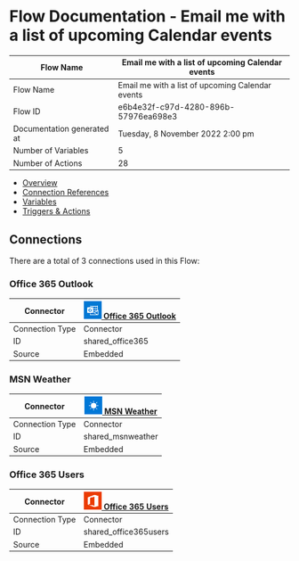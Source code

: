 ﻿# Flow Documentation \- Email me with a list of upcoming Calendar events

| Flow Name                  | Email me with a list of upcoming Calendar events |
| -------------------------- | ------------------------------------------------ |
| Flow Name                  | Email me with a list of upcoming Calendar events |
| Flow ID                    | e6b4e32f\-c97d\-4280\-896b\-57976ea698e3         |
| Documentation generated at | Tuesday, 8 November 2022 2:00 pm                 |
| Number of Variables        | 5                                                |
| Number of Actions          | 28                                               |

- [Overview](index-Email-me-with-a-list-of-upcoming-Calendar-events(e6b4e32f-c97d-4280-896b-57976ea698e3).md)
- [Connection References](connections-Email-me-with-a-list-of-upcoming-Calendar-events(e6b4e32f-c97d-4280-896b-57976ea698e3).md)
- [Variables](variables-Email-me-with-a-list-of-upcoming-Calendar-events(e6b4e32f-c97d-4280-896b-57976ea698e3).md)
- [Triggers & Actions](triggersactions-Email-me-with-a-list-of-upcoming-Calendar-events(e6b4e32f-c97d-4280-896b-57976ea698e3).md)

## Connections

There are a total of 3 connections used in this Flow:

### Office 365 Outlook

| Connector       | [![office365](office36532.png) Office 365 Outlook](https://docs.microsoft.com/connectors/office365) |
| --------------- | --------------------------------------------------------------------------------------------------- |
| Connection Type | Connector                                                                                           |
| ID              | shared\_office365                                                                                   |
| Source          | Embedded                                                                                            |

### MSN Weather

| Connector       | [![msnweather](msnweather32.png) MSN Weather](https://docs.microsoft.com/connectors/msnweather) |
| --------------- | ----------------------------------------------------------------------------------------------- |
| Connection Type | Connector                                                                                       |
| ID              | shared\_msnweather                                                                              |
| Source          | Embedded                                                                                        |

### Office 365 Users

| Connector       | [![office365users](office365users32.png) Office 365 Users](https://docs.microsoft.com/connectors/office365users) |
| --------------- | ---------------------------------------------------------------------------------------------------------------- |
| Connection Type | Connector                                                                                                        |
| ID              | shared\_office365users                                                                                           |
| Source          | Embedded                                                                                                         |
